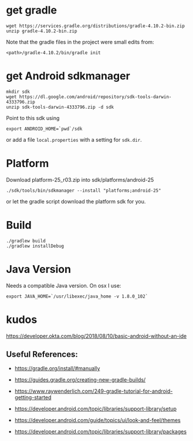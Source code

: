 # get gradle

    wget https://services.gradle.org/distributions/gradle-4.10.2-bin.zip
    unzip gradle-4.10.2-bin.zip 

Note that the gradle files in the project were small edits from:

    <path>/gradle-4.10.2/bin/gradle init

# get Android sdkmanager

    mkdir sdk
    wget https://dl.google.com/android/repository/sdk-tools-darwin-4333796.zip
    unzip sdk-tools-darwin-4333796.zip -d sdk

Point to this sdk using

    export ANDROID_HOME=`pwd`/sdk

or add a file `local.properties` with a setting for `sdk.dir`.

# Platform

Download platform-25_r03.zip into sdk/platforms/android-25

    ./sdk/tools/bin/sdkmanager --install "platforms;android-25"

or let the gradle script download the platform sdk for you.

# Build

    ./gradlew build
    ./gradlew installDebug

# Java Version

Needs a compatible Java version. On osx I use:

    export JAVA_HOME=`/usr/libexec/java_home -v 1.8.0_102`

# kudos

https://developer.okta.com/blog/2018/08/10/basic-android-without-an-ide

## Useful References:

- https://gradle.org/install/#manually
- https://guides.gradle.org/creating-new-gradle-builds/

- https://www.raywenderlich.com/249-gradle-tutorial-for-android-getting-started
- https://developer.android.com/topic/libraries/support-library/setup
- https://developer.android.com/guide/topics/ui/look-and-feel/themes
- https://developer.android.com/topic/libraries/support-library/packages
